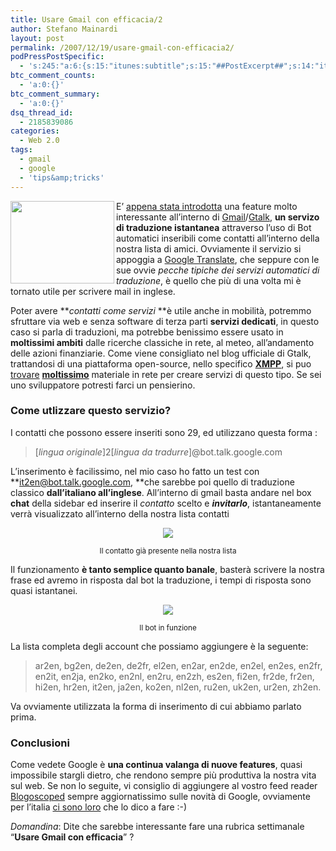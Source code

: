 ```yaml
---
title: Usare Gmail con efficacia/2
author: Stefano Mainardi
layout: post
permalink: /2007/12/19/usare-gmail-con-efficacia2/
podPressPostSpecific:
  - 's:245:"a:6:{s:15:"itunes:subtitle";s:15:"##PostExcerpt##";s:14:"itunes:summary";s:15:"##PostExcerpt##";s:15:"itunes:keywords";s:17:"##WordPressCats##";s:13:"itunes:author";s:10:"##Global##";s:15:"itunes:explicit";s:2:"No";s:12:"itunes:block";s:2:"No";}";'
btc_comment_counts:
  - 'a:0:{}'
btc_comment_summary:
  - 'a:0:{}'
dsq_thread_id:
  - 2185839086
categories:
  - Web 2.0
tags:
  - gmail
  - google
  - 'tips&amp;tricks'
---
```

<img src="http://www.stefanomainardi.com/wp-content/uploads/Varie/gmail.png" align="left" height="132" width="166" />E&#8217; [appena stata introdotta][1] una feature molto interessante all&#8217;interno di [Gmail][2]/[Gtalk][3], **un servizo di traduzione istantanea** attraverso l&#8217;uso di Bot automatici inseribili come contatti all&#8217;interno della nostra lista di amici. Ovviamente il servizio si appoggia a [Google Translate][4], che seppure con le sue ovvie *pecche tipiche dei servizi automatici di traduzione*, è quello che più di una volta mi è tornato utile per scrivere mail in inglese.

Poter avere ***contatti come servizi* **è utile anche in mobilità, potremmo sfruttare via web e senza software di terza parti **servizi dedicati**, in questo caso si parla di traduzioni, ma potrebbe benissimo essere usato in **moltissimi ambiti** dalle ricerche classiche in rete, al meteo, all&#8217;andamento delle azioni finanziarie. Come viene consigliato nel blog ufficiale di Gtalk, trattandosi di una piattaforma open-source, nello specifico **[XMPP][5]**, si puo [trovare][6] **[moltissimo][7]** materiale in rete per creare servizi di questo tipo. Se sei uno sviluppatore potresti farci un pensierino.

<!--more-->

### Come utlizzare questo servizio?

I contatti che possono essere inseriti sono 29, ed utilizzano questa forma :

> [*lingua originale*]2[*lingua da tradurre*]@bot.talk.google.com

L&#8217;inserimento è facilissimo, nel mio caso ho fatto un test con **it2en@bot.talk.google.com, **che sarebbe poi quello di traduzione classico **dall&#8217;italiano all&#8217;inglese**. All&#8217;interno di gmail basta andare nel box **chat** della sidebar ed inserire il *contatto* scelto e ***invitarlo***, istantaneamente verrà visualizzato all&#8217;interno della nostra lista contatti

<p style="text-align: center">
  <img src="http://www.stefanomainardi.com/wp-content/uploads/Varie/gmail_translate.gif" />
</p>

<p align="center">
  <small>Il contatto già presente nella nostra lista </small>
</p>

Il funzionamento **è tanto semplice quanto banale**, basterà scrivere la nostra frase ed avremo in risposta dal bot la traduzione, i tempi di risposta sono quasi istantanei.

<p style="text-align: center">
  <img src="http://www.stefanomainardi.com/wp-content/uploads/Varie/gmail_translate2.gif" />
</p>

<p align="center">
  <small>Il bot in funzione</small>
</p>

La lista completa degli account che possiamo aggiungere è la seguente:

> ar2en, bg2en, de2en, de2fr, el2en, en2ar, en2de, en2el, en2es, en2fr, en2it, en2ja, en2ko, en2nl, en2ru, en2zh, es2en, fi2en, fr2de, fr2en, hi2en, hr2en, it2en, ja2en, ko2en, nl2en, ru2en, uk2en, ur2en, zh2en.

Va ovviamente utilizzata la forma di inserimento di cui abbiamo parlato prima.

### Conclusioni

Come vedete Google è **una continua valanga di nuove features**, quasi impossibile stargli dietro, che rendono sempre più produttiva la nostra vita sul web. Se non lo seguite, vi consiglio di aggiungere al vostro feed reader [Blogoscoped][8] sempre aggiornatissimo sulle novità di Google, ovviamente per l&#8217;italia [ci sono loro][9] che lo dico a fare :-)

*Domandina*: Dite che sarebbe interessante fare una rubrica settimanale &#8220;**Usare Gmail con efficacia**&#8221; ?

 [1]: http://googletalk.blogspot.com/2007/12/merry-christmas-god-jul-and.html
 [2]: http://gmailblog.blogspot.com/
 [3]: http://googletalk.blogspot.com/
 [4]: http://translate.google.com
 [5]: http://www.xmpp.org/
 [6]: http://www.igniterealtime.org/projects/smack/
 [7]: http://www.google.com/search?q=xmpp+library
 [8]: http://blogoscoped.com/
 [9]: http://www.googlisti.com
